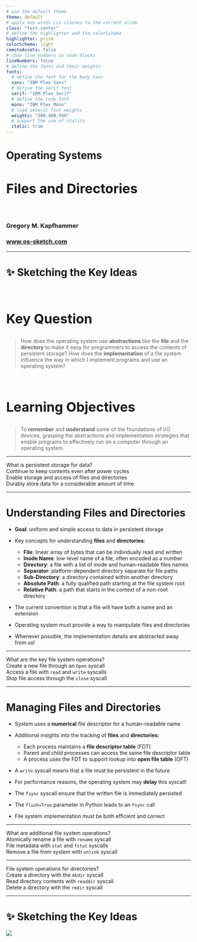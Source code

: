 ```yaml
---
# use the default theme
theme: default
# apply any windi css classes to the current slide
class: "text-center"
# define the highlighter and the colorSchema
highlighter: prism
colorSchema: light
remoteAssets: false
# show line numbers in code blocks
lineNumbers: false
# define the fonts and their weights
fonts:
  # define the font for the body text
  sans: "IBM Plex Sans"
  # define the serif font
  serif: "IBM Plex Serif"
  # define the code font
  mono: "IBM Plex Mono"
  # load several font weights
  weights: "200,400,500"
  # support the use of italics
  italic: true
---
```


[//]: # "Slide Start {{{"

# Operating Systems

## Files and Directories

<div class="container my-5">
  &nbsp;
</div>

### Gregory M. Kapfhammer

### www.os-sketch.com

[//]: # "Slide End }}}"

---

[//]: # "Slide Start {{{"

# ✨ Sketching the Key Ideas

<style>
  h1 {
    @apply mb-0 -mt-1;
  }
  h2 {
    font-size: 36px;
    @apply text-red-600 mb-4;
  }
</style>

<br>

<div v-click>

## Key Question

> How does the operating system use **abstractions** like the **file** and the
> **directory** to make it easy for programmers to access the contents of
> persistent storage? How does the **implementation** of a file system
> influence the way in which I implement programs and use an operating system?

</div>

<br>

<div v-click>

## Learning Objectives

> To **remember** and **understand** some of the foundations of I/O devices,
> grasping the abstractions and implementation strategies that enable programs
> to effectively run on a computer through an operating system.

</div>

[//]: # "Slide End }}}"

---

[//]: # "Slide Start {{{"

<div class="flex row">

<div class="text-7xl text-red-600 font-bold mt-5 ml-4 mb-4">
What is persistent storage for data?
</div>

</div>

<div v-click>

<div class="flex row">

<mdi-tooltip-check class="text-6xl ml-8 mt-6 text-blue-600" />

<div class="text-3xl font-bold mt-10 ml-4">
Continue to keep contents even after power cycles
</div>

</div>

</div>

<div v-click>

<div class="flex row">

<mdi-tooltip-check class="text-6xl ml-8 mt-6 text-blue-600" />

<div class="text-3xl font-bold mt-10 ml-4">
Enable storage and access of files and directories
</div>

</div>

</div>

<div v-click>

<div class="flex row">

<mdi-tooltip-check class="text-6xl ml-8 mt-6 text-blue-600" />

<div class="text-3xl font-bold mt-10 ml-4">
Durably store data for a considerable amount of time
</div>

</div>

</div>

[//]: # "Slide End }}}"

---

[//]: # "Slide Start {{{"

# Understanding Files and Directories

<v-clicks>

- **Goal**: uniform and simple access to data in persistent storage

- Key concepts for understanding **files** and **directories**:

  - **File**: linear array of bytes that can be individually read and written
  - **Inode Name**: low-level name of a file, often encoded as a number
  - **Directory**: a file with a list of inode and human-readable files names
  - **Separator**: platform-dependent directory separate for file paths
  - **Sub-Directory**: a directory contained within another directory
  - **Absolute Path**: a fully qualified path starting at the file system root
  - **Relative Path**: a path that starts in the context of a non-root directory

- The current convention is that a file will have both a name and an extension

- Operating system must provide a way to manipulate files and directories

- Whenever possible, the implementation details are abstracted away from us!

</v-clicks>

[//]: # "Slide End }}}"

---

[//]: # "Slide Start {{{"

<div class="flex row">

<div class="text-7xl text-red-600 font-bold mt-5 ml-4 mb-4">
What are the key file system operations?
</div>

</div>

<div v-click>

<div class="flex row">

<uim-grid class="text-6xl ml-8 mt-6 text-blue-600" />

<div class="text-3xl font-bold mt-10 ml-4">
Create a new file through an <code>Open</code> syscall
</div>

</div>

</div>

<div v-click>

<div class="flex row">

<uim-grid class="text-6xl ml-8 mt-6 text-blue-600" />

<div class="text-3xl font-bold mt-10 ml-4">
Access a file with <code>read</code> and <code>write</code> syscalls
</div>

</div>

</div>

<div v-click>

<div class="flex row">

<uim-grid class="text-6xl ml-8 mt-6 text-blue-600" />

<div class="text-3xl font-bold mt-10 ml-4">
Stop file access through the <code>close</code> syscall
</div>

</div>

</div>

[//]: # "Slide End }}}"

---

[//]: # "Slide Start {{{"

# Managing Files and Directories

<v-clicks>

- System uses a **numerical** file descriptor for a human-readable name

- Additional insights into the tracking of **files** and **directories**:

  - Each process maintains a **file descriptor table** (FDT)
  - Parent and child processes can access the same file descriptor table
  - A process uses the FDT to support lookup into **open file table** (OFT)

- A `write` syscall means that a file must be persistent in the future

- For performance reasons, the operating system may **delay** this syscall!

- The `fsync` syscall ensure that the written file is immediately persisted

- The `flush=True` parameter in Python leads to an `fsync` call

- File system implementation must be both efficient and correct

</v-clicks>

[//]: # "Slide End }}}"

---

[//]: # "Slide Start {{{"

<div class="flex row">

<div class="text-7xl text-red-600 font-bold mt-5 ml-4 mb-4">
What are additional file system operations?
</div>

</div>

<div v-click>

<div class="flex row">

<uim-grid class="text-6xl ml-8 mt-6 text-blue-600" />

<div class="text-3xl font-bold mt-10 ml-4">
Atomically rename a file with <code>rename</code> syscall
</div>

</div>

</div>

<div v-click>

<div class="flex row">

<uim-grid class="text-6xl ml-8 mt-6 text-blue-600" />

<div class="text-3xl font-bold mt-10 ml-4">
File metadata with <code>stat</code> and <code>fstat</code> syscalls
</div>

</div>

</div>

<div v-click>

<div class="flex row">

<uim-grid class="text-6xl ml-8 mt-6 text-blue-600" />

<div class="text-3xl font-bold mt-10 ml-4">
Remove a file from system with <code>unlink</code> syscall
</div>

</div>

</div>

[//]: # "Slide End }}}"

---

[//]: # "Slide Start {{{"

<div class="flex row">

<div class="text-7xl text-red-600 font-bold mt-5 ml-4 mb-4">
File system operations for directories?
</div>

</div>

<div v-click>

<div class="flex row">

<uim-grid class="text-6xl ml-8 mt-6 text-blue-600" />

<div class="text-3xl font-bold mt-10 ml-4">
Create a directory with the <code>mkdir</code> syscall
</div>

</div>

</div>

<div v-click>

<div class="flex row">

<uim-grid class="text-6xl ml-8 mt-6 text-blue-600" />

<div class="text-3xl font-bold mt-10 ml-4">
Read directory contents with <code>readdir</code> syscall
</div>

</div>

</div>

<div v-click>

<div class="flex row">

<uim-grid class="text-6xl ml-8 mt-6 text-blue-600" />

<div class="text-3xl font-bold mt-10 ml-4">
Delete a directory with the <code>rmdir</code> syscall
</div>

</div>

</div>

[//]: # "Slide End }}}"


---

[//]: # "Slide Start {{{"

# ✨ Sketching the Key Ideas

<img src="/os-sketch-files-directories.svg" class="ml-0 mt-8 h-100" />

[//]: # "Slide End }}}"
